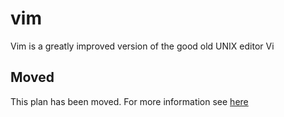 # vim

Vim is a greatly improved version of the good old UNIX editor Vi

## Moved

This plan has been moved. For more information see [here](https://github.com/habitat-sh/core-plans#additional-plans)
